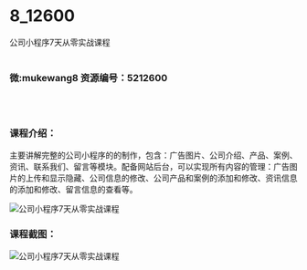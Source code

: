 # 8_12600
公司小程序7天从零实战课程
<br/></br>
<h3>微:mukewang8 资源编号：5212600</h3>
<br/></br>
<h3>课程介绍：</h3>
<p>主要讲解完整的公司<a title="查看与 小程序 相关的文章" target="_blank">小程序</a>的的制作，包含：广告图片、公司介绍、产品、案例、资讯、联系我们、留言等模块。配备网站后台，可以实现所有内容的管理：广告图片的上传和显示隐藏、公司信息的修改、公司产品和案例的添加和修改、资讯信息的添加和修改、留言信息的查看等。</p>
<p><img src="https://www.ko996.com/wp-content/uploads/img/2020/04/2-116.png" alt="公司小程序7天从零实战课程"></p>
<div class="info-desc">
<h3>课程截图：</h3>
<p><img src="https://www.ko996.com/wp-content/uploads/img/2020/04/1-180.png" alt="公司小程序7天从零实战课程"></p>
<p>&nbsp;</p>


			
</div>
